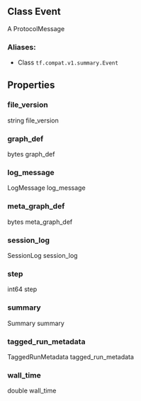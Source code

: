 ## Class Event

A ProtocolMessage
### Aliases:
- Class `tf.compat.v1.summary.Event`
## Properties
### file_version

string file_version
### graph_def

bytes graph_def
### log_message

LogMessage log_message
### meta_graph_def

bytes meta_graph_def
### session_log

SessionLog session_log
### step

int64 step
### summary

Summary summary
### tagged_run_metadata

TaggedRunMetadata tagged_run_metadata
### wall_time

double wall_time
